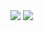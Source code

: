 <img src="https://capsule-render.vercel.app/api?type=Waving&color=121922&fontColor=fff&height=200&section=header&text=GHIBLI%20Advend%20Calendar&fontSize=30&section=header" />


<img src="https://capsule-render.vercel.app/api?type=Soft&color=F8F5DA&fontColor=fff&height=200&section=footer&text=GHIBLI%20Advend%20Calendar&fontSize=30&section=header" />
